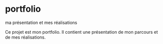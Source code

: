 # portfolio
ma présentation et mes réalisations

Ce projet est mon portfolio. Il contient une présentation de mon parcours et de mes réalisations.
